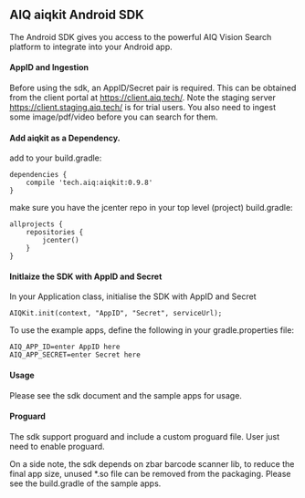 AIQ aiqkit Android SDK
-----------------

The Android SDK gives you access to the powerful AIQ Vision Search platform to integrate into your Android app.

#### AppID and Ingestion

Before using the sdk, an AppID/Secret pair is required. This can be obtained from the client portal at https://client.aiq.tech/. Note the staging server https://client.staging.aiq.tech/ is for trial users. You also need to ingest some image/pdf/video before you can search for them.

#### Add aiqkit as a Dependency.

add to your build.gradle:

```
dependencies {
    compile 'tech.aiq:aiqkit:0.9.8'
}
```

make sure you have the jcenter repo in your top level (project) build.gradle:

```
allprojects {
    repositories {
        jcenter()
    }
}
```

#### Initlaize the SDK with AppID and Secret

In your Application class, initialise the SDK with AppID and Secret
 
```
AIQKit.init(context, "AppID", "Secret", serviceUrl);
```

To use the example apps, define the following in your gradle.properties file:

```
AIQ_APP_ID=enter AppID here
AIQ_APP_SECRET=enter Secret here
```

#### Usage

Please see the sdk document and the sample apps for usage.


#### Proguard

The sdk support proguard and include a custom proguard file. User just need to enable proguard.

On a side note, the sdk depends on zbar barcode scanner lib, to reduce the final app size, unused *.so file can be removed from the packaging. Please see the build.gradle of the sample apps. 
